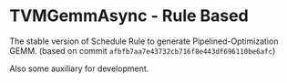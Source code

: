 # TVMGemmAsync - Rule Based

The stable version of Schedule Rule to generate Pipelined-Optimization GEMM. (based on commit `afbfb7aa7e43732cb716f8e443df696110be6afc`)

Also some auxiliary for development.